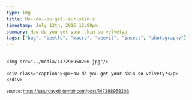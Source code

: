 ```yaml
---
type: img
title: Ho--do--ou-get--our-skin-s
timestamp: July 12th, 2016 12:00pm
summary: How do you get your skin so velvetyp 
tags: ["bug", "beetle", "macro", "weevil", "insect", "photography"]
---
```


                
                
                
                                                                                        <img src="../media/147298958206.jpg"/>
                                                                                          <div class="caption"><p>How do you get your skin so velvety?</p> </div>
                                    
                
                
                
                
                                
<small>source: https://saturdayxiii.tumblr.com/post/147298958206</small>